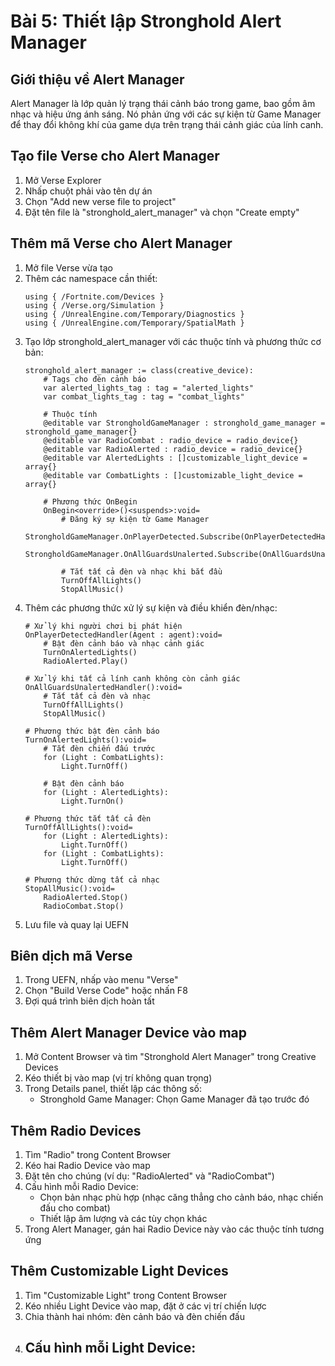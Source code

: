 # Bài 5: Thiết lập Stronghold Alert Manager

## Giới thiệu về Alert Manager
Alert Manager là lớp quản lý trạng thái cảnh báo trong game, bao gồm âm nhạc và hiệu ứng ánh sáng. Nó phản ứng với các sự kiện từ Game Manager để thay đổi không khí của game dựa trên trạng thái cảnh giác của lính canh.

## Tạo file Verse cho Alert Manager
1. Mở Verse Explorer
2. Nhấp chuột phải vào tên dự án
3. Chọn "Add new verse file to project"
4. Đặt tên file là "stronghold_alert_manager" và chọn "Create empty"

## Thêm mã Verse cho Alert Manager
1. Mở file Verse vừa tạo
2. Thêm các namespace cần thiết:
   ```verse
   using { /Fortnite.com/Devices }
   using { /Verse.org/Simulation }
   using { /UnrealEngine.com/Temporary/Diagnostics }
   using { /UnrealEngine.com/Temporary/SpatialMath }
   ```
3. Tạo lớp stronghold_alert_manager với các thuộc tính và phương thức cơ bản:
   ```verse
   stronghold_alert_manager := class(creative_device):
       # Tags cho đèn cảnh báo
       var alerted_lights_tag : tag = "alerted_lights"
       var combat_lights_tag : tag = "combat_lights"
       
       # Thuộc tính
       @editable var StrongholdGameManager : stronghold_game_manager = stronghold_game_manager{}
       @editable var RadioCombat : radio_device = radio_device{}
       @editable var RadioAlerted : radio_device = radio_device{}
       @editable var AlertedLights : []customizable_light_device = array{}
       @editable var CombatLights : []customizable_light_device = array{}
       
       # Phương thức OnBegin
       OnBegin<override>()<suspends>:void=
           # Đăng ký sự kiện từ Game Manager
           StrongholdGameManager.OnPlayerDetected.Subscribe(OnPlayerDetectedHandler)
           StrongholdGameManager.OnAllGuardsUnalerted.Subscribe(OnAllGuardsUnalertedHandler)
           
           # Tắt tất cả đèn và nhạc khi bắt đầu
           TurnOffAllLights()
           StopAllMusic()
   ```
4. Thêm các phương thức xử lý sự kiện và điều khiển đèn/nhạc:
   ```verse
   # Xử lý khi người chơi bị phát hiện
   OnPlayerDetectedHandler(Agent : agent):void=
       # Bật đèn cảnh báo và nhạc cảnh giác
       TurnOnAlertedLights()
       RadioAlerted.Play()
       
   # Xử lý khi tất cả lính canh không còn cảnh giác
   OnAllGuardsUnalertedHandler():void=
       # Tắt tất cả đèn và nhạc
       TurnOffAllLights()
       StopAllMusic()
       
   # Phương thức bật đèn cảnh báo
   TurnOnAlertedLights():void=
       # Tắt đèn chiến đấu trước
       for (Light : CombatLights):
           Light.TurnOff()
       
       # Bật đèn cảnh báo
       for (Light : AlertedLights):
           Light.TurnOn()
       
   # Phương thức tắt tất cả đèn
   TurnOffAllLights():void=
       for (Light : AlertedLights):
           Light.TurnOff()
       for (Light : CombatLights):
           Light.TurnOff()
       
   # Phương thức dừng tất cả nhạc
   StopAllMusic():void=
       RadioAlerted.Stop()
       RadioCombat.Stop()
   ```
5. Lưu file và quay lại UEFN

## Biên dịch mã Verse
1. Trong UEFN, nhấp vào menu "Verse"
2. Chọn "Build Verse Code" hoặc nhấn F8
3. Đợi quá trình biên dịch hoàn tất

## Thêm Alert Manager Device vào map
1. Mở Content Browser và tìm "Stronghold Alert Manager" trong Creative Devices
2. Kéo thiết bị vào map (vị trí không quan trọng)
3. Trong Details panel, thiết lập các thông số:
   - Stronghold Game Manager: Chọn Game Manager đã tạo trước đó

## Thêm Radio Devices
1. Tìm "Radio" trong Content Browser
2. Kéo hai Radio Device vào map
3. Đặt tên cho chúng (ví dụ: "RadioAlerted" và "RadioCombat")
4. Cấu hình mỗi Radio Device:
   - Chọn bản nhạc phù hợp (nhạc căng thẳng cho cảnh báo, nhạc chiến đấu cho combat)
   - Thiết lập âm lượng và các tùy chọn khác
5. Trong Alert Manager, gán hai Radio Device này vào các thuộc tính tương ứng

## Thêm Customizable Light Devices
1. Tìm "Customizable Light" trong Content Browser
2. Kéo nhiều Light Device vào map, đặt ở các vị trí chiến lược
3. Chia thành hai nhóm: đèn cảnh báo và đèn chiến đấu
4. Cấu hình mỗi Light Device:
   -